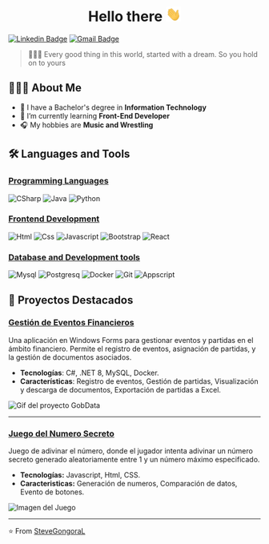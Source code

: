<h1 align='center'> Hello there <img src="https://raw.githubusercontent.com/ABSphreak/ABSphreak/master/gifs/Hi.gif" width="30px"></h1>

[![Linkedin Badge](https://img.shields.io/badge/-Steve_Brayton_Góngora_Luévano-blue?style=flat-square&logo=Linkedin&logoColor=white&link=https://www.linkedin.com/in/stevegongoral//)](https://www.linkedin.com/in/stevegongoral/) [![Gmail Badge](https://img.shields.io/badge/-steve.gongora@gmail.com-c14438?style=flat-square&logo=Gmail&logoColor=white&link=mailto:steve.gongora@gmail.com)](mailto:steve.gongora@gmail.com)

> 👨🏻‍🚀 Every good thing in this world, started with a dream. So you hold on to yours
## 👨🏻‍💻 About Me
- 🦾 I have a Bachelor's degree in **Information Technology**
- 🌱 I’m currently learning **Front-End Developer**
- 🎧 My hobbies are **Music and Wrestling**

## 🛠 Languages and Tools
### <a href="">Programming Languages</a>
![CSharp](https://github.com/user-attachments/assets/43df8d95-bca7-4539-ad96-57bff7da7440)
![Java](https://github.com/user-attachments/assets/57e2ddd4-ea59-4668-9316-9b4d5050fa2a)
![Python](https://github.com/user-attachments/assets/a9b6337b-1c49-4410-9b20-814a692dafde)

### <a href="">Frontend Development</a>
![Html](https://github.com/user-attachments/assets/efb919a9-a80f-4491-b3d5-2d30622ed7e7)
![Css](https://github.com/user-attachments/assets/70ff43d3-c752-4947-8a3c-f70288a626ae)
![Javascript](https://github.com/user-attachments/assets/bd1fa452-b1d6-447e-b2a0-70d1b85612c4)
![Bootstrap](https://github.com/user-attachments/assets/89e47af4-524e-41e7-81b1-a38e0ee11a72)
![React](https://github.com/user-attachments/assets/9e65b47b-2c9c-4004-8889-efb1ba06595c)

### <a href="">Database and Development tools</a>
![Mysql](https://github.com/user-attachments/assets/01234deb-dcb8-41e8-983e-4c759a49ef90)
![Postgresq](https://github.com/user-attachments/assets/c2af3760-0ad4-4cd5-8b6e-cfe7ea615f6f)
![Docker](https://github.com/user-attachments/assets/425d4526-12b6-4f16-b02a-85ad74733091)
![Git](https://github.com/user-attachments/assets/dfd9bb29-6b42-4806-9915-558ba6a5421f)
![Appscript](https://github.com/user-attachments/assets/64e174d2-64af-4331-aba4-39a2485d4d79)

## 🌟 Proyectos Destacados 
### [Gestión de Eventos Financieros](https://github.com/SteveGongoraL/GobData)
Una aplicación en Windows Forms para gestionar eventos y partidas en el ámbito financiero. Permite el registro de eventos, asignación de partidas, y la gestión de documentos asociados.

- **Tecnologías**: C#, .NET 8, MySQL, Docker.
- **Características**: Registro de eventos, Gestión de partidas, Visualización y descarga de documentos, Exportación de partidas a Excel.

<img src="https://github.com/user-attachments/assets/73c6b19b-97ea-4248-b2da-cff0de0fc101" alt="Gif del proyecto GobData" width="375" />

---

### [Juego del Numero Secreto](https://stevegongoral.github.io/Juego-numero-secreto/)
Juego de adivinar el número, donde el jugador intenta adivinar un número secreto generado aleatoriamente entre 1 y un número máximo especificado.

- **Tecnologías:** Javascript, Html, CSS.
- **Caracteristicas:** Generación de numeros, Comparación de datos, Evento de botones.

<img src="https://github.com/user-attachments/assets/6a24d1c8-4bf0-47c7-adcd-b0fc99bace6b" alt="Imagen del Juego" width="375" />

---

 ⭐️ From [SteveGongoraL](https://github.com/stevegongoral)
